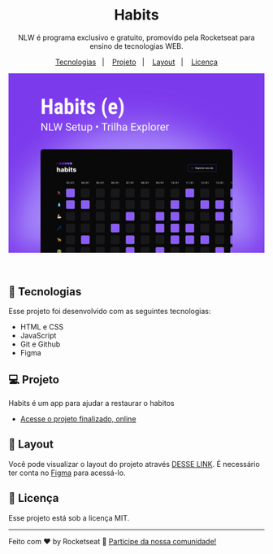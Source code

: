 <h1 align="center"> Habits </h1>

<p align="center">
NLW é programa exclusivo e gratuito, promovido pela Rocketseat para ensino de tecnologias WEB. <br/>
</p>

<p align="center">
  <a href="#-tecnologias">Tecnologias</a>&nbsp;&nbsp;&nbsp;|&nbsp;&nbsp;&nbsp;
  <a href="#-projeto">Projeto</a>&nbsp;&nbsp;&nbsp;|&nbsp;&nbsp;&nbsp;
  <a href="#-layout">Layout</a>&nbsp;&nbsp;&nbsp;|&nbsp;&nbsp;&nbsp;
  <a href="#memo-licença">Licença</a>
</p>

<p align="center">
  <img src="./assets/logoreaeme.svg" alt="Logomarca do aplicativo Habits" />
</p>

<br>

## 🚀 Tecnologias

Esse projeto foi desenvolvido com as seguintes tecnologias:

- HTML e CSS
- JavaScript
- Git e Github
- Figma

## 💻 Projeto

Habits é um app para ajudar a restaurar o habitos

- [Acesse o projeto finalizado, online](https://joaopolloni.github.io/NLW-Setup/)

## 🔖 Layout

Você pode visualizar o layout do projeto através [DESSE LINK](https://www.figma.com/file/qkP1Y1VVF6Uhq22heRFDTL/Habits-(e)-(Community)-(Community)?t=zzocjJonnXQIDalA-1). É necessário ter conta no [Figma](https://figma.com) para acessá-lo.

## :memo: Licença

Esse projeto está sob a licença MIT.

---

Feito com ♥ by Rocketseat :wave: [Participe da nossa comunidade!](https://discord.gg/rocketseat)